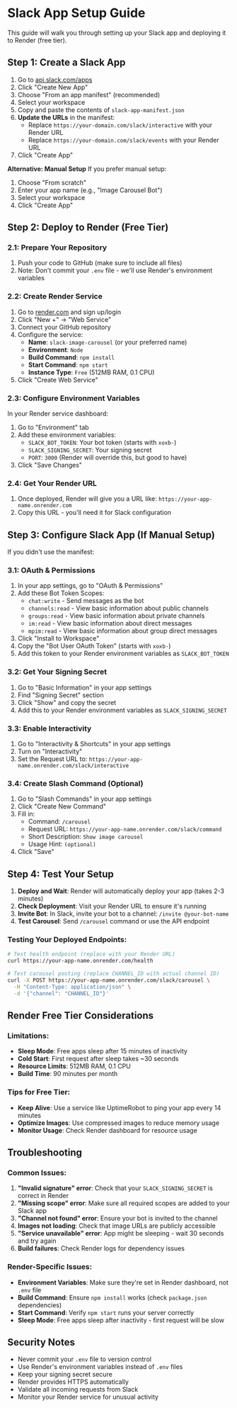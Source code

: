 # Slack App Setup Guide

This guide will walk you through setting up your Slack app and deploying it to Render (free tier).

## Step 1: Create a Slack App

1. Go to [api.slack.com/apps](https://api.slack.com/apps)
2. Click "Create New App"
3. Choose "From an app manifest" (recommended)
4. Select your workspace
5. Copy and paste the contents of `slack-app-manifest.json`
6. **Update the URLs** in the manifest:
   - Replace `https://your-domain.com/slack/interactive` with your Render URL
   - Replace `https://your-domain.com/slack/events` with your Render URL
7. Click "Create App"

**Alternative: Manual Setup**
If you prefer manual setup:
1. Choose "From scratch"
2. Enter your app name (e.g., "Image Carousel Bot")
3. Select your workspace
4. Click "Create App"

## Step 2: Deploy to Render (Free Tier)

### 2.1: Prepare Your Repository

1. Push your code to GitHub (make sure to include all files)
2. Note: Don't commit your `.env` file - we'll use Render's environment variables

### 2.2: Create Render Service

1. Go to [render.com](https://render.com) and sign up/login
2. Click "New +" → "Web Service"
3. Connect your GitHub repository
4. Configure the service:
   - **Name**: `slack-image-carousel` (or your preferred name)
   - **Environment**: `Node`
   - **Build Command**: `npm install`
   - **Start Command**: `npm start`
   - **Instance Type**: `Free` (512MB RAM, 0.1 CPU)
5. Click "Create Web Service"

### 2.3: Configure Environment Variables

In your Render service dashboard:

1. Go to "Environment" tab
2. Add these environment variables:
   - `SLACK_BOT_TOKEN`: Your bot token (starts with `xoxb-`)
   - `SLACK_SIGNING_SECRET`: Your signing secret
   - `PORT`: `3000` (Render will override this, but good to have)
3. Click "Save Changes"

### 2.4: Get Your Render URL

1. Once deployed, Render will give you a URL like: `https://your-app-name.onrender.com`
2. Copy this URL - you'll need it for Slack configuration

## Step 3: Configure Slack App (If Manual Setup)

If you didn't use the manifest:

### 3.1: OAuth & Permissions

1. In your app settings, go to "OAuth & Permissions"
2. Add these Bot Token Scopes:
   - `chat:write` - Send messages as the bot
   - `channels:read` - View basic information about public channels
   - `groups:read` - View basic information about private channels
   - `im:read` - View basic information about direct messages
   - `mpim:read` - View basic information about group direct messages
3. Click "Install to Workspace"
4. Copy the "Bot User OAuth Token" (starts with `xoxb-`)
5. Add this token to your Render environment variables as `SLACK_BOT_TOKEN`

### 3.2: Get Your Signing Secret

1. Go to "Basic Information" in your app settings
2. Find "Signing Secret" section
3. Click "Show" and copy the secret
4. Add this to your Render environment variables as `SLACK_SIGNING_SECRET`

### 3.3: Enable Interactivity

1. Go to "Interactivity & Shortcuts" in your app settings
2. Turn on "Interactivity"
3. Set the Request URL to: `https://your-app-name.onrender.com/slack/interactive`

### 3.4: Create Slash Command (Optional)

1. Go to "Slash Commands" in your app settings
2. Click "Create New Command"
3. Fill in:
   - Command: `/carousel`
   - Request URL: `https://your-app-name.onrender.com/slack/command`
   - Short Description: `Show image carousel`
   - Usage Hint: `(optional)`
4. Click "Save"

## Step 4: Test Your Setup

1. **Deploy and Wait**: Render will automatically deploy your app (takes 2-3 minutes)
2. **Check Deployment**: Visit your Render URL to ensure it's running
3. **Invite Bot**: In Slack, invite your bot to a channel: `/invite @your-bot-name`
4. **Test Carousel**: Send `/carousel` command or use the API endpoint

### Testing Your Deployed Endpoints:

```bash
# Test health endpoint (replace with your Render URL)
curl https://your-app-name.onrender.com/health

# Test carousel posting (replace CHANNEL_ID with actual channel ID)
curl -X POST https://your-app-name.onrender.com/slack/carousel \
  -H "Content-Type: application/json" \
  -d '{"channel": "CHANNEL_ID"}'
```

## Render Free Tier Considerations

### Limitations:
- **Sleep Mode**: Free apps sleep after 15 minutes of inactivity
- **Cold Start**: First request after sleep takes ~30 seconds
- **Resource Limits**: 512MB RAM, 0.1 CPU
- **Build Time**: 90 minutes per month

### Tips for Free Tier:
- **Keep Alive**: Use a service like UptimeRobot to ping your app every 14 minutes
- **Optimize Images**: Use compressed images to reduce memory usage
- **Monitor Usage**: Check Render dashboard for resource usage

## Troubleshooting

### Common Issues:

1. **"Invalid signature" error**: Check that your `SLACK_SIGNING_SECRET` is correct in Render
2. **"Missing scope" error**: Make sure all required scopes are added to your Slack app
3. **"Channel not found" error**: Ensure your bot is invited to the channel
4. **Images not loading**: Check that image URLs are publicly accessible
5. **"Service unavailable" error**: App might be sleeping - wait 30 seconds and try again
6. **Build failures**: Check Render logs for dependency issues

### Render-Specific Issues:

- **Environment Variables**: Make sure they're set in Render dashboard, not `.env` file
- **Build Command**: Ensure `npm install` works (check `package.json` dependencies)
- **Start Command**: Verify `npm start` runs your server correctly
- **Sleep Mode**: Free apps sleep after inactivity - first request will be slow

## Security Notes

- Never commit your `.env` file to version control
- Use Render's environment variables instead of `.env` files
- Keep your signing secret secure
- Render provides HTTPS automatically
- Validate all incoming requests from Slack
- Monitor your Render service for unusual activity
